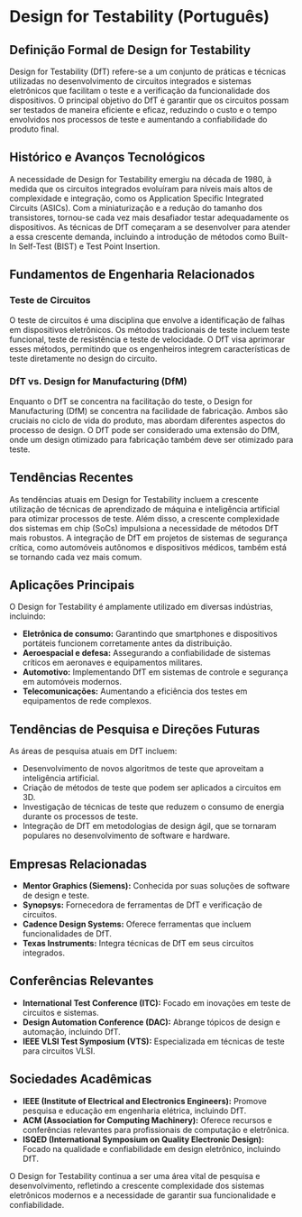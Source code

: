 # Design for Testability (Português)

## Definição Formal de Design for Testability

Design for Testability (DfT) refere-se a um conjunto de práticas e técnicas utilizadas no desenvolvimento de circuitos integrados e sistemas eletrônicos que facilitam o teste e a verificação da funcionalidade dos dispositivos. O principal objetivo do DfT é garantir que os circuitos possam ser testados de maneira eficiente e eficaz, reduzindo o custo e o tempo envolvidos nos processos de teste e aumentando a confiabilidade do produto final.

## Histórico e Avanços Tecnológicos

A necessidade de Design for Testability emergiu na década de 1980, à medida que os circuitos integrados evoluíram para níveis mais altos de complexidade e integração, como os Application Specific Integrated Circuits (ASICs). Com a miniaturização e a redução do tamanho dos transistores, tornou-se cada vez mais desafiador testar adequadamente os dispositivos. As técnicas de DfT começaram a se desenvolver para atender a essa crescente demanda, incluindo a introdução de métodos como Built-In Self-Test (BIST) e Test Point Insertion.

## Fundamentos de Engenharia Relacionados

### Teste de Circuitos

O teste de circuitos é uma disciplina que envolve a identificação de falhas em dispositivos eletrônicos. Os métodos tradicionais de teste incluem teste funcional, teste de resistência e teste de velocidade. O DfT visa aprimorar esses métodos, permitindo que os engenheiros integrem características de teste diretamente no design do circuito.

### DfT vs. Design for Manufacturing (DfM)

Enquanto o DfT se concentra na facilitação do teste, o Design for Manufacturing (DfM) se concentra na facilidade de fabricação. Ambos são cruciais no ciclo de vida do produto, mas abordam diferentes aspectos do processo de design. O DfT pode ser considerado uma extensão do DfM, onde um design otimizado para fabricação também deve ser otimizado para teste.

## Tendências Recentes

As tendências atuais em Design for Testability incluem a crescente utilização de técnicas de aprendizado de máquina e inteligência artificial para otimizar processos de teste. Além disso, a crescente complexidade dos sistemas em chip (SoCs) impulsiona a necessidade de métodos DfT mais robustos. A integração de DfT em projetos de sistemas de segurança crítica, como automóveis autônomos e dispositivos médicos, também está se tornando cada vez mais comum.

## Aplicações Principais

O Design for Testability é amplamente utilizado em diversas indústrias, incluindo:

- **Eletrônica de consumo:** Garantindo que smartphones e dispositivos portáteis funcionem corretamente antes da distribuição.
- **Aeroespacial e defesa:** Assegurando a confiabilidade de sistemas críticos em aeronaves e equipamentos militares.
- **Automotivo:** Implementando DfT em sistemas de controle e segurança em automóveis modernos.
- **Telecomunicações:** Aumentando a eficiência dos testes em equipamentos de rede complexos.

## Tendências de Pesquisa e Direções Futuras

As áreas de pesquisa atuais em DfT incluem:

- Desenvolvimento de novos algoritmos de teste que aproveitam a inteligência artificial.
- Criação de métodos de teste que podem ser aplicados a circuitos em 3D.
- Investigação de técnicas de teste que reduzem o consumo de energia durante os processos de teste.
- Integração de DfT em metodologias de design ágil, que se tornaram populares no desenvolvimento de software e hardware.

## Empresas Relacionadas

- **Mentor Graphics (Siemens):** Conhecida por suas soluções de software de design e teste.
- **Synopsys:** Fornecedora de ferramentas de DfT e verificação de circuitos.
- **Cadence Design Systems:** Oferece ferramentas que incluem funcionalidades de DfT.
- **Texas Instruments:** Integra técnicas de DfT em seus circuitos integrados.

## Conferências Relevantes

- **International Test Conference (ITC):** Focado em inovações em teste de circuitos e sistemas.
- **Design Automation Conference (DAC):** Abrange tópicos de design e automação, incluindo DfT.
- **IEEE VLSI Test Symposium (VTS):** Especializada em técnicas de teste para circuitos VLSI.

## Sociedades Acadêmicas

- **IEEE (Institute of Electrical and Electronics Engineers):** Promove pesquisa e educação em engenharia elétrica, incluindo DfT.
- **ACM (Association for Computing Machinery):** Oferece recursos e conferências relevantes para profissionais de computação e eletrônica.
- **ISQED (International Symposium on Quality Electronic Design):** Focado na qualidade e confiabilidade em design eletrônico, incluindo DfT.

O Design for Testability continua a ser uma área vital de pesquisa e desenvolvimento, refletindo a crescente complexidade dos sistemas eletrônicos modernos e a necessidade de garantir sua funcionalidade e confiabilidade.
